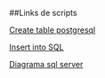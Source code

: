 ##Links de scripts

[Create table postgresql](https://www.postgresqltutorial.com/postgresql-tutorial/postgresql-create-table/)

[Insert into SQL](https://www.datacamp.com/tutorial/insert-into-sql?utm_source=google&utm_medium=paid_search&utm_campaignid=19589720824&utm_adgroupid=143216588537&utm_device=c&utm_keyword=&utm_matchtype=&utm_network=g&utm_adpostion=&utm_creative=655068781134&utm_targetid=dsa-1947282172981&utm_loc_interest_ms=&utm_loc_physical_ms=1001662&utm_content=dsa~page~community-tuto&utm_campaign=230119_1-sea~dsa~tutorials_2-b2c_3-row-p2_4-prc_5-na_6-na_7-le_8-pdsh-go_9-na_10-na_11-na-aprfs23&gclid=CjwKCAjwuqiiBhBtEiwATgvixIUUwdxS_BM3ZiyEhY2aFqM-y7tEbugrJCcKu2PGPzlu7muHxC27oRoCEGYQAvD_BwE)

[Diagrama sql server](https://consultabd.wordpress.com/2020/03/15/dicas-criando-diagramas-no-sql-server/)

